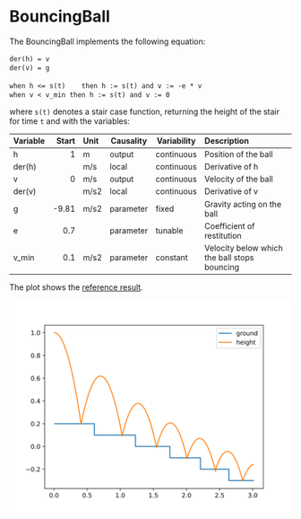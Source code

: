 # BouncingBall

The BouncingBall implements the following equation:

```
der(h) = v
der(v) = g

when h <= s(t)    then h := s(t) and v := -e * v
when v < v_min then h := s(t) and v := 0
```

where `s(t)` denotes a stair case function, returning the height of the stair for time `t` and with the variables:

| Variable | Start | Unit | Causality | Variability | Description
|:---------|------:|:-----|-----------|-------------|:---------------
| h        |     1 | m    | output    | continuous  | Position of the ball
| der(h)   |       | m/s  | local     | continuous  | Derivative of h
| v        |     0 | m/s  | output    | continuous  | Velocity of the ball
| der(v)   |       | m/s2 | local     | continuous  | Derivative of v
| g        | -9.81 | m/s2 | parameter | fixed       | Gravity acting on the ball
| e        |   0.7 |      | parameter | tunable     | Coefficient of restitution
| v_min    |   0.1 | m/s2 | parameter | constant    | Velocity below which the ball stops bouncing

The plot shows the [reference result](BouncingBallStairs_ref.csv).

![plot](BouncingBallStairs_ref.svg)

